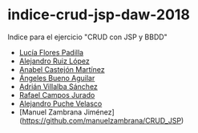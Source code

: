 # indice-crud-jsp-daw-2018
Indice para el ejercicio "CRUD con JSP y BBDD"

* [Lucía Flores Padilla](https://github.com/luciaflores25/CRUD_JSP)
* [Alejandro Ruiz López](https://github.com/AleRui/CRUD_MagoAxarquia)
* [Anabel Castejón Martínez](https://github.com/ancastm/CRUD_LIBROS)
* [Ángeles Bueno Aguilar](https://github.com/angelesbueno/CRUD_JSP)
* [Adrián Villalba Sánchez](https://github.com/AdrianVillalbaSanchez/CRUD)
* [Rafael Campos Jurado](https://github.com/rafacampjurado/CRUD_REPTILES)
* [Alejandro Puche Velasco](https://github.com/AlejandroPuche/crud_jsp)
* [Manuel Zambrana Jiménez] (https://github.com/manuelzambrana/CRUD_JSP)
